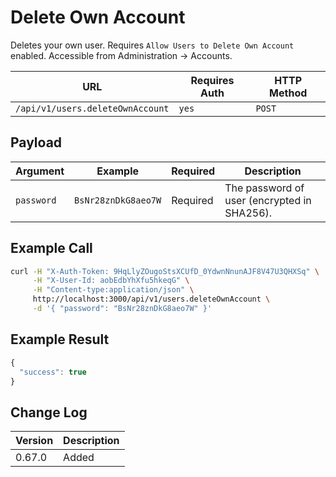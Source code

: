 # Delete Own Account

Deletes your own user. Requires `Allow Users to Delete Own Account` enabled. Accessible from Administration -> Accounts.

| URL                              | Requires Auth | HTTP Method |
| -------------------------------- | ------------- | ----------- |
| `/api/v1/users.deleteOwnAccount` | `yes`         | `POST`      |

## Payload

| Argument   | Example             | Required | Description                                 |
| ---------- | ------------------- | -------- | ------------------------------------------- |
| `password` | `BsNr28znDkG8aeo7W` | Required | The password of user (encrypted in SHA256). |

## Example Call

```bash
curl -H "X-Auth-Token: 9HqLlyZOugoStsXCUfD_0YdwnNnunAJF8V47U3QHXSq" \
     -H "X-User-Id: aobEdbYhXfu5hkeqG" \
     -H "Content-type:application/json" \
     http://localhost:3000/api/v1/users.deleteOwnAccount \
     -d '{ "password": "BsNr28znDkG8aeo7W" }'
```

## Example Result

```javascript
{
  "success": true
}
```

## Change Log

| Version | Description |
| ------- | ----------- |
| 0.67.0  | Added       |
